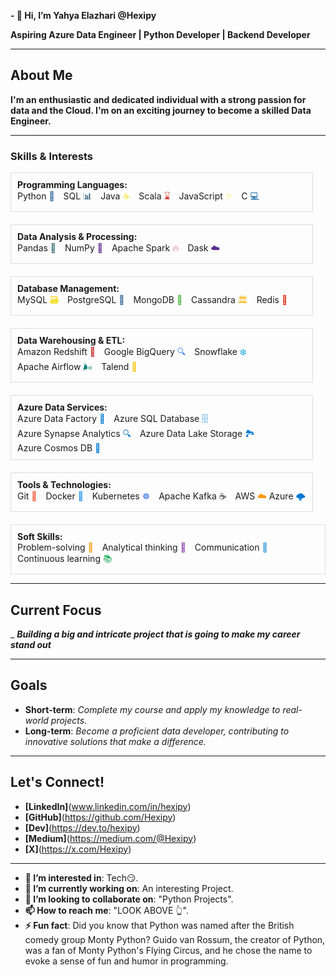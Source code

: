 **- 👋 Hi, I’m **Yahya Elazhari** @Hexipy**

**Aspiring Azure Data Engineer | Python Developer | Backend Developer**

---

## About Me

**I'm an enthusiastic and dedicated individual with a strong passion for data and the Cloud. I'm on an exciting journey to become a skilled Data Engineer.**

---

<h3>Skills & Interests</h3>

<div style="display: flex; flex-wrap: wrap; gap: 20px;">

  <div style="flex: 1; min-width: 300px; border: 1px solid #ddd; padding: 10px;">
    <strong>Programming Languages:</strong><br>
    <span style="display: inline-block; margin-right: 10px;">Python <span style="color: #306998;">🐍</span></span>
    <span style="display: inline-block; margin-right: 10px;">SQL <span style="color: #003B57;">📊</span></span>
    <span style="display: inline-block; margin-right: 10px;">Java <span style="color: #F7DF1E;">☕</span></span>
    <span style="display: inline-block; margin-right: 10px;">Scala <span style="color: #DC322F;">⌛</span></span>
    <span style="display: inline-block; margin-right: 10px;">JavaScript <span style="color: #F7DF1E;">✨</span></span>
    <span style="display: inline-block;">C <span style="color: #00599C;">💻</span></span>
  </div>
  <br>
  <div style="flex: 1; min-width: 300px; border: 1px solid #ddd; padding: 10px;">
    <strong>Data Analysis & Processing:</strong><br>
    <span style="display: inline-block; margin-right: 10px;">Pandas <span style="color: #3C6E71;">🐼</span></span>
    <span style="display: inline-block; margin-right: 10px;">NumPy <span style="color: #5C2D91;">🔢</span></span>
    <span style="display: inline-block; margin-right: 10px;">Apache Spark <span style="color: #E35F6F;">🔥</span></span>
    <span style="display: inline-block;">Dask <span style="color: #5C2D91;">☁️</span></span>
  </div>
  <br>
  <div style="flex: 1; min-width: 300px; border: 1px solid #ddd; padding: 10px;">
    <strong>Database Management:</strong><br>
    <span style="display: inline-block; margin-right: 10px;">MySQL <span style="color: #F5DD29;">🗃️</span></span>
    <span style="display: inline-block; margin-right: 10px;">PostgreSQL <span style="color: #336791;">🐘</span></span>
    <span style="display: inline-block; margin-right: 10px;">MongoDB <span style="color: #4DB33D;">🍃</span></span>
    <span style="display: inline-block; margin-right: 10px;">Cassandra <span style="color: #F4C542;">🏛️</span></span>
    <span style="display: inline-block;">Redis <span style="color: #D82C0D;">🔄</span></span>
  </div>
  <br>
  <div style="flex: 1; min-width: 300px; border: 1px solid #ddd; padding: 10px;">
    <strong>Data Warehousing & ETL:</strong><br>
    <span style="display: inline-block; margin-right: 10px;">Amazon Redshift <span style="color: #C62828;">🔴</span></span>
    <span style="display: inline-block; margin-right: 10px;">Google BigQuery <span style="color: #4285F4;">🔍</span></span>
    <span style="display: inline-block; margin-right: 10px;">Snowflake <span style="color: #00A3E0;">❄️</span></span>
    <span style="display: inline-block; margin-right: 10px;">Apache Airflow <span style="color: #017C74;">🌬️</span></span>
    <span style="display: inline-block;">Talend <span style="color: #F8C300;">🔧</span></span>
  </div>
  <br>
  <div style="flex: 1; min-width: 300px; border: 1px solid #ddd; padding: 10px;">
    <strong>Azure Data Services:</strong><br>
    <span style="display: inline-block; margin-right: 10px;">Azure Data Factory <span style="color: #0078D4;">🔄</span></span>
    <span style="display: inline-block; margin-right: 10px;">Azure SQL Database <span style="color: #0078D4;">🗄️</span></span>
    <span style="display: inline-block; margin-right: 10px;">Azure Synapse Analytics <span style="color: #0078D4;">🔍</span></span>
    <span style="display: inline-block; margin-right: 10px;">Azure Data Lake Storage <span style="color: #0078D4;">🏞️</span></span>
    <span style="display: inline-block;">Azure Cosmos DB <span style="color: #0078D4;">🌌</span></span>
  </div>
  <br>
  <div style="flex: 1; min-width: 300px; border: 1px solid #ddd; padding: 10px;">
    <strong>Tools & Technologies:</strong><br>
    <span style="display: inline-block; margin-right: 10px;">Git <span style="color: #F05032;">🦊</span></span>
    <span style="display: inline-block; margin-right: 10px;">Docker <span style="color: #2496ED;">🐋</span></span>
    <span style="display: inline-block; margin-right: 10px;">Kubernetes <span style="color: #326CE5;">☸️</span></span>
    <span style="display: inline-block; margin-right: 10px;">Apache Kafka <span style="color: #231F20;">☕️</span></span>
    <span style="display: inline-block;">AWS <span style="color: #FF9900;">☁️</span></span>
    <span style="display: inline-block;">Azure <span style="color: #0078D4;">🌩️</span></span>
  </div>
  <br>
  <div style="flex: 1; min-width: 300px; border: 1px solid #ddd; padding: 10px;">
    <strong>Soft Skills:</strong><br>
    <span style="display: inline-block; margin-right: 10px;">Problem-solving <span style="color: #F39C12;">🧩</span></span>
    <span style="display: inline-block; margin-right: 10px;">Analytical thinking <span style="color: #8E44AD;">🧠</span></span>
    <span style="display: inline-block; margin-right: 10px;">Communication <span style="color: #3498DB;">💬</span></span>
    <span style="display: inline-block;">Continuous learning <span style="color: #27AE60;">📚</span></span>
  </div>

</div>



---

## Current Focus

_ **_Building a big and intricate project that is going to make my career stand out_**

---

## Goals

- **Short-term**: _Complete my course and apply my knowledge to real-world projects._
- **Long-term**: _Become a proficient data developer, contributing to innovative solutions that make a difference._

---

## Let's Connect!

- **[LinkedIn]**(www.linkedin.com/in/hexipy)
- **[GitHub]**(https://github.com/Hexipy)
- **[Dev]**(https://dev.to/hexipy)
- **[Medium]**(https://medium.com/@Hexipy)
- **[X]**(https://x.com/Hexipy)
---

- **👀 I’m interested in**: Tech😏.
- **🌱 I’m currently working on**: An interesting Project.
- **💞️ I’m looking to collaborate on**: "Python Projects".
- **📫 How to reach me**: "LOOK ABOVE 👆".
- **⚡ Fun fact**: Did you know that Python was named after the British comedy group Monty Python? Guido van Rossum, the creator of Python, was a fan of Monty Python's Flying Circus, and he chose the name to evoke a sense of fun and humor in programming.

